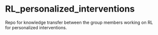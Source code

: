 # RL_personalized_interventions
Repo for knowledge transfer between the group members working on RL for personalized interventions.
